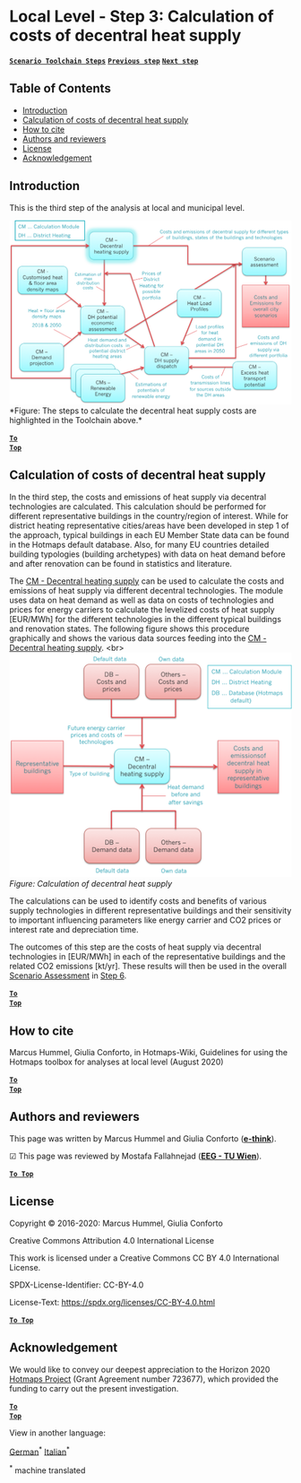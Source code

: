 <h1>Local Level - Step 3: Calculation of costs of decentral heat supply</h1>

[**`Scenario Toolchain Steps`**](guide-local-and-municipal-levels#the-hotmaps-scenario-toolchain-different-steps)
[**`Previous step`**](step-2-Calculation-of-future-heat-demand-and-gross-floor-area-density-maps)
[**`Next step`**](step-4-calculation-of-district-heating-distribution-costs) 

## Table of Contents
* [Introduction](#introduction)
* [Calculation of costs of decentral heat supply](#calculation-of-costs-of-decentral-heat-supply)
* [How to cite](#how-to-cite)
* [Authors and reviewers](#authors-and-reviewers)
* [License](#license)
* [Acknowledgement](#acknowledgement)

## Introduction
This is the third step of the analysis at local and municipal level.
  
<img src="/en/Step-3-Calculation-of-costs-of-decentral-heat-supply/Hotmaps_Local_Toolchain_Step_3final.png"/>
*Figure: The steps to calculate the decentral heat supply costs are highlighted in the Toolchain above.*
 
<code><ins>**[To Top](#table-of-contents)**</ins></code>
 
## Calculation of costs of decentral heat supply
In the third step, the costs and emissions of heat supply via decentral technologies are calculated. This calculation should be performed for different representative buildings in the country/region of interest. While for district heating representative cities/areas have been developed in step 1 of the approach, typical buildings in each EU Member State data can be found in the Hotmaps default database. Also, for many EU countries detailed building typologies (building archetypes) with data on heat demand before and after renovation can be found in statistics and literature.

The [CM - Decentral heating supply](https://wiki.hotmaps.eu/en/CM-Decentral-heating-supply) can be used to calculate the costs and emissions of heat supply via different decentral technologies. The module uses data on heat demand as well as data on costs of technologies and prices for energy carriers to calculate the levelized costs of heat supply [EUR/MWh] for the different technologies in the different typical buildings and renovation states. The following figure shows this procedure graphically and shows the various data sources feeding into the [CM - Decentral heating supply](https://wiki.hotmaps.eu/en/CM-Decentral-heating-supply).
<br\>  
<img src="/en/Step-3-Calculation-of-costs-of-decentral-heat-supply/Wiki-local-detailed-Step-3fin.png"/>
*Figure: Calculation of decentral heat supply*


The calculations can be used to identify costs and benefits of various supply technologies in different representative buildings and their sensitivity to important influencing parameters like energy carrier and CO2 prices or interest rate and depreciation time.

The outcomes of this step are the costs of heat supply via decentral technologies in [EUR/MWh] in each of the representative buildings and the related CO2 emissions [kt/yr]. These results will then be used in the overall [Scenario Assessment](https://wiki.hotmaps.eu/en/CM-Scenario-assessment) in [Step 6](https://wiki.hotmaps.eu/en/Step-6-Assessment-of-scenarios-for-entire-heat-demand-and-supply-for-the-selected-area).

<code><ins>**[To Top](#table-of-contents)**</ins></code>

## How to cite
Marcus Hummel, Giulia Conforto, in Hotmaps-Wiki, Guidelines for using the Hotmaps toolbox for analyses at local level (August 2020)

<code><ins>**[To Top](#table-of-contents)**</ins></code>


## Authors and reviewers

This page was written by Marcus Hummel and Giulia Conforto (**[e-think](https://e-think.ac.at)**).

&#9745; This page was reviewed by Mostafa Fallahnejad (**[EEG - TU Wien](https://eeg.tuwien.ac.at/)**).


[**`To Top`**](#table-of-contents)

## License

Copyright © 2016-2020: Marcus Hummel, Giulia Conforto

Creative Commons Attribution 4.0 International License

This work is licensed under a Creative Commons CC BY 4.0 International License.

SPDX-License-Identifier: CC-BY-4.0

License-Text: https://spdx.org/licenses/CC-BY-4.0.html

[**`To Top`**](#table-of-contents)

## Acknowledgement
We would like to convey our deepest appreciation to the Horizon 2020 [Hotmaps Project](https://www.hotmaps-project.eu) (Grant Agreement number 723677), which provided the funding to carry out the present investigation.

<code><ins>**[To Top](#table-of-contents)**</ins></code>









<!--- THIS IS A SUPER UNIQUE IDENTIFIER -->

View in another language:

 [German](../de/Step-3-Calculation-of-costs-of-decentral-heat-supply)<sup>\*</sup> [Italian](../it/Step-3-Calculation-of-costs-of-decentral-heat-supply)<sup>\*</sup> 

<sup>\*</sup> machine translated
